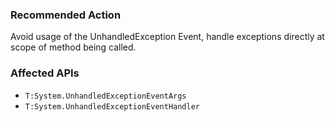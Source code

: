 ### Recommended Action
Avoid usage of the UnhandledException Event, handle exceptions directly at scope of method being called.

### Affected APIs
* `T:System.UnhandledExceptionEventArgs`
* `T:System.UnhandledExceptionEventHandler`
